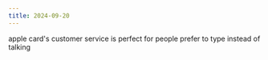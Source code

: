 ```yaml
---
title: 2024-09-20
---
```


apple card's customer service is perfect for people prefer to type instead of talking

